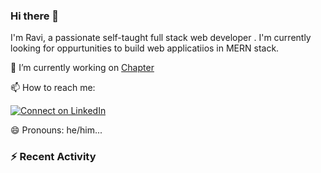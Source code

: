 ### Hi there 👋

I'm Ravi, a passionate self-taught full stack web developer . I'm currently looking for oppurtunities to build web applicatiios in MERN stack.

🔭 I’m currently working on [Chapter](https://github.com/freeCodeCamp/chapter)

📫 How to reach me: 

  [![Connect on LinkedIn](https://img.shields.io/badge/--linkedin?label=LinkedIn&logo=LinkedIn&style=social)](https://www.linkedin.com/in/ravi-chandra-3345144b)

😄 Pronouns: he/him...

### :zap: Recent Activity

<!--START_SECTION:activity-->





<!--END_SECTION:activity-->
